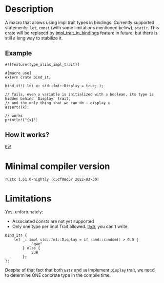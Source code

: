 # Description
A macro that allows using impl trait types in bindings.
Currently supported statements: `let`, `const` (with some limitations mentioned below), `static`.
This crate will be replaced by [impl_trait_in_bindings](https://github.com/rust-lang/rust/issues/63065) feature in future,
but there is still a long way to stabilize it.

## Example
```rust,nightly
#![feature(type_alias_impl_trait)]

#[macro_use]
extern crate bind_it;

bind_it!( let x: std::fmt::Display = true; );

// fails, even x variable is initialized with a boolean, its type is hidden behind `Display` trait,
// and the only thing that we can do - display x
assert!(x);

// works
println!("{x}")
```

## How it works?
[Ez!](https://rust-lang.github.io/impl-trait-initiative/explainer/lbit.html)

# Minimal compiler version
`rustc 1.61.0-nightly (c5cf08d37 2022-03-30)`


# Limitations
Yes, unfortunately:
* Associated consts are not yet supported
* Only one type per impl Trait allowed. [tl;dr](https://stackoverflow.com/questions/52001592/why-can-impl-trait-not-be-used-to-return-multiple-conditional-types),
you can't write
```rust,nightly
bind_it! {
    let _: impl std::fmt::Display = if rand::random() > 0.5 {
            "qwe"
        } else {
            5u8
        };
};
```
Despite of that fact that both `&str` and `u8` implement `Display` trait, we need to determine ONE concrete type in the compile time.